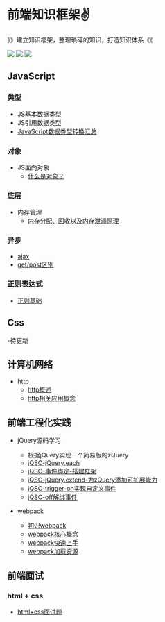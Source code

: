 # 前端知识框架:v:

》》建立知识框架，整理琐碎的知识，打造知识体系《《

[![](https://img.shields.io/badge/Note-JavaScript-important)](点击跳转的链接)	[![](https://img.shields.io/badge/Note-Css-blue)](点击跳转的链接) 	![](https://img.shields.io/badge/Note-计算机网络-blueviolet)



## JavaScript



### 类型

- [JS基本数据类型](https://github.com/ZHHHH9980/ZH-FEnote/blob/master/JavaScript/类型/JavaScript基本数据类型.md)
- JS引用数据类型
- [JavaScript数据类型转换汇总](https://github.com/ZHHHH9980/ZH-FEnote/blob/master/JavaScript/类型/JavaScript数据类型转换汇总.md)

### 对象

- JS面向对象
  - [什么是对象？](./JavaScript/对象/JS中的对象是什么？.md)



### 底层

- 内存管理
  - [内存分配、回收以及内存泄漏原理](./JavaScript/底层/内存管理与内存泄漏原理.md)



### 异步

- [ajax](./JavaScript/异步/AJAX.md)
- [get/post区别](./JavaScript/异步/get和post的区别.md)

### 正则表达式

- [正则基础](./JavaScript/正则表达式/正则基础.md)





## Css

-待更新



## 计算机网络

- http
  - [http概述](https://github.com/ZHHHH9980/ZH-FEnote/blob/master/计算机网络/http/http概述.md)
  - [http相关应用概念](https://github.com/ZHHHH9980/ZH-FEnote/blob/master/计算机网络/http/http相关应用概念.md)



## 前端工程化实践

- jQuery源码学习
  
  - 根据jQuery实现一个简易版的zQuery
  - [jQSC-jQuery.each](./前端工程实践/jQuery源码学习/jQSC-jQuery.each.md)
  - [jQSC-事件绑定-搭建框架](./前端工程实践/jQuery源码学习/jQSC-事件绑定-搭建框架.md)
  - [jQSC-jQuery.extend-为zQuery添加可扩展能力](./前端工程实践/jQuery源码学习/jQSC-jQuery.extend.md)
  - [jQSC-trigger-on实现自定义事件](./前端工程实践/jQuery源码学习/jQSC-自定义事件.md)
  - [jQSC-off解绑事件](./前端工程实践/jQuery源码学习/jQSC-解绑事件.md)



- webpack
  - [初识webpack](./前端工程实践/webpack/初识webpack.md)
  - [webpack核心概念](./前端工程实践/webpack/webpack核心概念.md)
  - [webpack快速上手](./前端工程实践/webpack/webpack快速上手.md)
  - [webpack加载资源](./前端工程实践/webpack/webpack加载资源.md)

## 前端面试

### html + css

- [html+css面试题](./前端面试/html+css面试题.md)





